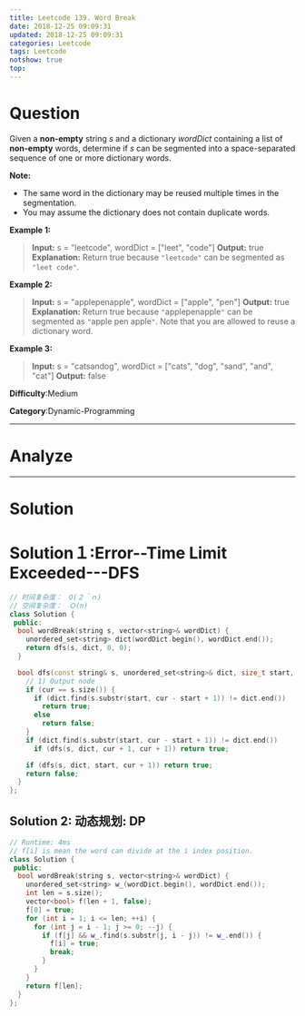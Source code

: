 ```yaml
---
title: Leetcode 139. Word Break
date: 2018-12-25 09:09:31
updated: 2018-12-25 09:09:31
categories: Leetcode
tags: Leetcode
notshow: true
top:
---
```


# Question

Given a  **non-empty**  string  _s_  and a dictionary  _wordDict_  containing a list of  **non-empty**  words, determine if  _s_  can be segmented into a space-separated sequence of one or more dictionary words.

**Note:**

- The same word in the dictionary may be reused multiple times in the segmentation.
- You may assume the dictionary does not contain duplicate words.

**Example 1:**

> **Input:** s = "leetcode", wordDict = ["leet", "code"]
> **Output:** true
> **Explanation:** Return true because `"leetcode"` can be segmented as `"leet code"`.

**Example 2:**

> **Input:** s = "applepenapple", wordDict = ["apple", "pen"]
> **Output:** true
> **Explanation:** Return true because `"`applepenapple`"` can be segmented as `"`apple pen apple`"`. Note that you are allowed to reuse a dictionary word.

**Example 3:**

> **Input:** s = "catsandog", wordDict = ["cats", "dog", "sand", "and", "cat"]
> **Output:** false

**Difficulty**:Medium

**Category**:Dynamic-Programming

<!-- more -->

------------

# Analyze

------------

# Solution

# Solution１:Error--Time Limit Exceeded---DFS

```cpp
// 时间复杂度：　O(２＾ｎ)
// 空间复杂度：　Ｏ(n)
class Solution {
 public:
  bool wordBreak(string s, vector<string>& wordDict) {
    unordered_set<string> dict(wordDict.begin(), wordDict.end());
    return dfs(s, dict, 0, 0);
  }

  bool dfs(const string& s, unordered_set<string>& dict, size_t start, size_t cur) {
    // 1) Output node
    if (cur == s.size()) {
      if (dict.find(s.substr(start, cur - start + 1)) != dict.end())
        return true;
      else
        return false;
    }
    if (dict.find(s.substr(start, cur - start + 1)) != dict.end())
      if (dfs(s, dict, cur + 1, cur + 1)) return true;

    if (dfs(s, dict, start, cur + 1)) return true;
    return false;
  }
};
```

## Solution 2: 动态规划: DP

```cpp
// Runtime: 4ms
// f[i] is mean the word can divide at the i index position.
class Solution {
 public:
  bool wordBreak(string s, vector<string>& wordDict) {
    unordered_set<string> w_(wordDict.begin(), wordDict.end());
    int len = s.size();
    vector<bool> f(len + 1, false);
    f[0] = true;
    for (int i = 1; i <= len; ++i) {
      for (int j = i - 1; j >= 0; --j) {
        if (f[j] && w_.find(s.substr(j, i - j)) != w_.end()) {
          f[i] = true;
          break;
        }
      }
    }
    return f[len];
  }
};
```